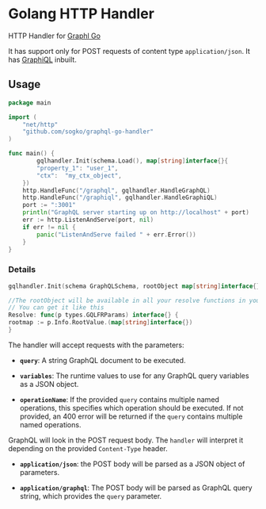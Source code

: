 # Golang HTTP Handler

HTTP Handler for [Graphl Go](https://github.com/chris-ramon/graphql-go)

It has support only for POST requests of content type `application/json`.
It has [GraphiQL](https://github.com/graphql/graphiql) inbuilt.

## Usage

```go
package main

import (
	"net/http"
	"github.com/sogko/graphql-go-handler"
)

func main() {
        gqlhandler.Init(schema.Load(), map[string]interface{}{
		"property_1": "user_1",
		"ctx":  "my_ctx_object",
	})
	http.HandleFunc("/graphql", gqlhandler.HandleGraphQL)
	http.HandleFunc("/graphiql", gqlhandler.HandleGraphiQL)
	port := ":3001"
	println("GraphQL server starting up on http://localhost" + port)
	err := http.ListenAndServe(port, nil)
	if err != nil {
		panic("ListenAndServe failed " + err.Error())
	}
}
```

### Details

```go
gqlhandler.Init(schema GraphQLSchema, rootObject map[string]interface{})

//The rootObject will be available in all your resolve functions in your Schemas like this
// You can get it like this
Resolve: func(p types.GQLFRParams) interface{} {
rootmap := p.Info.RootValue.(map[string]interface{})
}
```

The handler will accept requests with
the parameters:

  * **`query`**: A string GraphQL document to be executed.

  * **`variables`**: The runtime values to use for any GraphQL query variables
    as a JSON object.

  * **`operationName`**: If the provided `query` contains multiple named
    operations, this specifies which operation should be executed. If not
    provided, an 400 error will be returned if the `query` contains multiple
    named operations.

GraphQL will look in the POST request body.
The `handler` will interpret it
depending on the provided `Content-Type` header.

  * **`application/json`**: the POST body will be parsed as a JSON
    object of parameters.

  * **`application/graphql`**: The POST body will be parsed as GraphQL
    query string, which provides the `query` parameter.
